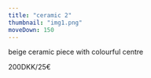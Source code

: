 ```yaml
---
title: "ceramic 2"
thumbnail: "img1.png"
moveDown: 150
---
```

beige ceramic piece with colourful centre


200DKK/25€